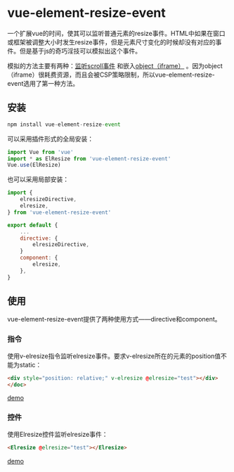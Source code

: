 # vue-element-resize-event
一个扩展vue的时间，使其可以监听普通元素的resize事件。HTML中如果在窗口或框架被调整大小时发生resize事件，但是元素尺寸变化的时候却没有对应的事件。但是基于js的奇巧淫技可以模拟出这个事件。

模拟的方法主要有两种：[监听scroll事件](https://github.com/KyleAMathews/element-resize-event "") 和嵌入[object（iframe）](https://github.com/developit/simple-element-resize-detector "") 。因为object（iframe）很耗费资源，而且会被CSP策略限制，所以vue-element-resize-event选用了第一种方法。

## 安装
```javascript
npm install vue-element-resize-event
```
可以采用插件形式的全局安装：

```javascript
import Vue from 'vue'
import * as ElResize from 'vue-element-resize-event'
Vue.use(ElResize)

```
也可以采用局部安装：

```javascript
import {
    elresizeDirective,
    elresize,
} from 'vue-element-resize-event'

export default {
    ...
    directive: {
        elresizeDirective,
    }
    component: {
        elresize,
    },
}

```

## 使用
vue-element-resize-event提供了两种使用方式——directive和component。

### 指令
使用v-elresize指令监听elresize事件。要求v-elresize所在的元素的position值不能为static：

```html
<div style="position: relative;" v-elresize @elresize="test"></div>
</doc>
```
[demo](https://laden666666.github.io/vue-element-resize-event/directive.html "") 


### 控件
使用Elresize控件监听elresize事件：

```html
<Elresize @elresize="test"></Elresize>
```
[demo](https://laden666666.github.io/vue-element-resize-event/component.html "") 




